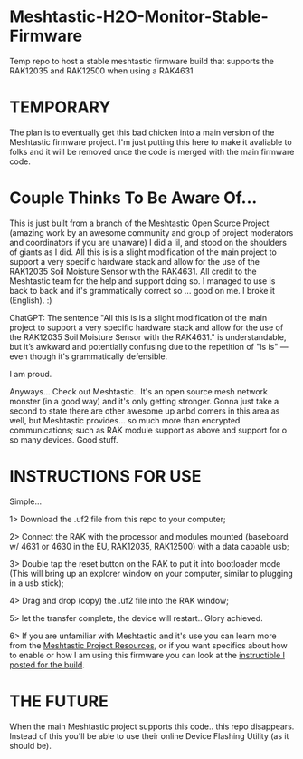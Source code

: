 # Meshtastic-H2O-Monitor-Stable-Firmware
Temp repo to host a stable meshtastic firmware build that supports the RAK12035 and RAK12500 when using a RAK4631 

# TEMPORARY
The plan is to eventually get this bad chicken into a main version of the Meshtastic firmware project.  I'm just putting this here to make it avaliable to folks and it will be removed once the code is merged with the main firmware code.

# Couple Thinks To Be Aware Of...
This is just built from a branch of the Meshtastic Open Source Project (amazing work by an awesome community and group of project moderators and coordinators if you are unaware) I did a lil, and stood on the shoulders of giants as I did.  All this is is a slight modification of the main project to support a very specific hardware stack and allow for the use of the RAK12035 Soil Moisture Sensor with the RAK4631.  All credit to the Meshtastic team for the help and support doing so.
I managed to use is back to back and it's grammatically correct so ... good on me. I broke it (English). :)

ChatGPT: The sentence "All this is is a slight modification of the main project to support a very specific hardware stack and allow for the use of the RAK12035 Soil Moisture Sensor with the RAK4631." is understandable, but it’s awkward and potentially confusing due to the repetition of "is is" — even though it's grammatically defensible.

I am proud.

Anyways...
Check out Meshtastic.. It's an open source mesh network monster (in a good way) and it's only getting stronger. Gonna just take a second to state there are other awesome up anbd comers in this area as well, but Meshtastic provides... so much more than encrypted communications; such as RAK module support as above and support for o so many devices. Good stuff.

# INSTRUCTIONS FOR USE
Simple... 

1> Download the .uf2 file from this repo to your computer;

2> Connect the RAK with the processor and modules mounted (baseboard w/ 4631 or 4630 in the EU, RAK12035, RAK12500) with a data capable usb;

3> Double tap the reset button on the RAK to put it into bootloader mode (This will bring up an explorer window on your computer, similar to plugging in a usb stick);

4> Drag and drop (copy) the .uf2 file into the RAK window;

5> let the transfer complete, the device will restart.. Glory achieved.

6> If you are unfamiliar with Meshtastic and it's use you can learn more from the [Meshtastic Project Resources](https://meshtastic.org/), or if you want specifics about how to enable or how I am using this firmware you can look at the [instructible I posted for the build](URL).

# THE FUTURE
When the main Meshtastic project supports this code.. this repo disappears. Instead of this you'll be able to use their online Device Flashing Utility (as it should be). 
